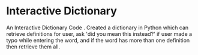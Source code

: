 # Interactive Dictionary
An Interactive Dictionary Code . 
Created a dictionary in Python which can retrieve definitions for user, ask 'did you mean this instead?' 
if user made a typo while entering the word, and if the word has more than one definition then retrieve them all.

